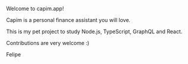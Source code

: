 Welcome to capim.app!

Capim is a personal finance assistant you will love.

This is my pet project to study Node.js, TypeScript, GraphQL and React.

Contributions are very welcome :)

Felipe
